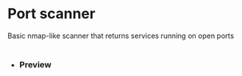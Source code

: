 <h1>Port scanner</h1>

Basic nmap-like scanner that returns services running on open ports
<br>
<br>
- <h3>Preview</h3>


